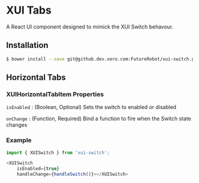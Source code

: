 XUI Tabs
========

A React UI component designed to mimick the XUI Switch behavour.

## Installation

```bash
$ bower install --save git@github.dev.xero.com:FutureRobot/xui-switch.git
```

## Horizontal Tabs

### XUIHorizontalTabItem Properties
`isEnabled` : (Boolean, Optional) Sets the switch to enabled or disabled

`onChange` : (Function, Required) Bind a function to fire when the Switch state changes

### Example
```js
import { XUISwitch } from 'xui-switch';

<XUISwitch
	isEnabled={true}
	handleChange={handleSwitch()}></XUISwitch>
```
